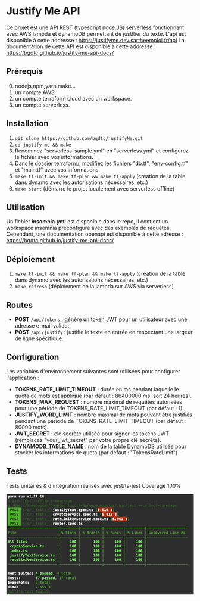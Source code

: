# Justify Me API

Ce projet est une API REST (typescript node.JS) serverless fonctionnant avec AWS lambda et dynamoDB permettant de justifier du texte.
L'api est disponible à cette addresse : https://justifyme.dev.sartheemploi.fr/api
La documentation de cette API est disponible à cette addresse : https://bgdtc.github.io/justify-me-api-docs/

## Prérequis
0. nodejs,npm,yarn,make...
1. un compte AWS.
2. un compte terraform cloud avec un workspace.
3. un compte serverless.

## Installation

1. `git clone https://github.com/bgdtc/justifyMe.git`
2. `cd justify me && make`
3. Renommez "serverless-sample.yml" en "serverless.yml" et configurez le fichier avec vos informations.
4. Dans le dossier terraform/, modifiez les fichiers "db.tf", "env-config.tf" et "main.tf" avec vos informations.
5. `make tf-init && make tf-plan && make tf-apply` (création de la table dans dynamo avec les autorisations nécessaires, etc.)
6. `make start` (démarre le projet localement avec serverless offline)

## Utilisation

Un fichier **insomnia.yml** est disponible dans le repo, il contient un workspace insomnia préconfiguré avec des exemples de requêtes. Cependant, une documentation openapi est disponible à cette adresse : https://bgdtc.github.io/justify-me-api-docs/

## Déploiement

1. `make tf-init && make tf-plan && make tf-apply` (création de la table dans dynamo avec les autorisations nécessaires, etc.)
2. `make refresh` (déploiement de la lambda sur AWS via serverless)

## Routes

- **POST** `/api/tokens` : génère un token JWT pour un utilisateur avec une adresse e-mail valide.
- **POST** `/api/justify` : justifie le texte en entrée en respectant une largeur de ligne spécifique.

## Configuration

Les variables d'environnement suivantes sont utilisées pour configurer l'application :

- **TOKENS_RATE_LIMIT_TIMEOUT** : durée en ms pendant laquelle le quota de mots est appliqué (par défaut : 86400000 ms, soit 24 heures).
- **TOKENS_MAX_REQUEST** : nombre maximal de requêtes autorisées pour une période de TOKENS_RATE_LIMIT_TIMEOUT (par défaut : 1).
- **JUSTIFY_WORD_LIMIT** : nombre maximal de mots pouvant être justifiés pendant une période de TOKENS_RATE_LIMIT_TIMEOUT (par défaut : 80000 mots).
- **JWT_SECRET** : clé secrète utilisée pour signer les tokens JWT (remplacez "your_jwt_secret" par votre propre clé secrète).
- **DYNAMODB_TABLE_NAME** : nom de la table DynamoDB utilisée pour stocker les informations de quota (par défaut : "TokensRateLimit")

## Tests

Tests unitaires & d'intégration réalisés avec jest/ts-jest
Coverage 100%

![<img src="coverage.png">](https://github.com/bgdtc/justifyMe/blob/main/coverage.png)
